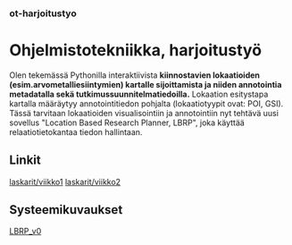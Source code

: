 
### ot-harjoitustyo

# Ohjelmistotekniikka, harjoitustyö

Olen tekemässä Pythonilla interaktiivista **kiinnostavien lokaatioiden (esim.arvometalliesiintymien)  kartalle sijoittamista ja niiden annotointia metadatalla sekä tutkimussuunnitelmatiedoilla.** Lokaation esitystapa kartalla määräytyy annotointitiedon pohjalta (lokaatiotyypit ovat: POI, GSI).  Tässä tarvitaan lokaatioiden visualisointiin ja annotointiin nyt tehtävä uusi sovellus "Location Based Research Planner, LBRP", joka käyttää relaatiotietokantaa tiedon hallintaan.  

## Linkit
[laskarit/viikko1](https://github.com/tihyyti/ot-harjoitustyo2/tree/main/laskarit/viikko1.md)
[laskarit/viikko2](https://github.com/tihyyti/ot-harjoitustyo2/tree/main/laskarit/viikko2.md)

## Systeemikuvaukset
[LBRP_v0](https://github.com/tihyyti/ot-harjoitustyo2/tree/main/dokumentaatio/LBRP_v0.md)

